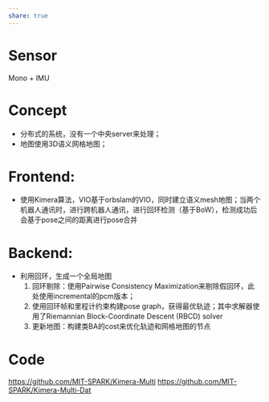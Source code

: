 ```yaml
---
share: true
---
```

# Sensor

Mono + IMU

# Concept

- 分布式的系统，没有一个中央server来处理；
- 地图使用3D语义网格地图；

# Frontend:
- 使用Kimera算法，VIO基于orbslam的VIO，同时建立语义mesh地图；当两个机器人通讯时，进行跨机器人通讯，进行回环检测（基于BoW），检测成功后会基于pose之间的距离进行pose合并

# Backend:
- 利用回环，生成一个全局地图
	1. 回环剔除：使用Pairwise Consistency Maximization来剔除假回环，此处使用incremental的pcm版本；
	2. 使用回环帧和里程计约束构建pose graph，获得最优轨迹；其中求解器使用了Riemannian Block-Coordinate Descent (RBCD) solver
	3. 更新地图：构建类BA的cost来优化轨迹和网格地图的节点

# Code

https://github.com/MIT-SPARK/Kimera-Multi
https://github.com/MIT-SPARK/Kimera-Multi-Dat
